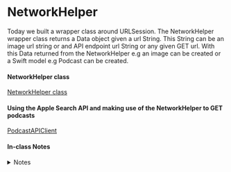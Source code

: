 # NetworkHelper

Today we built a wrapper class around URLSession. The NetworkHelper wrapper class returns a Data object given a url String. This String can be an image url string or and API endpoint url String or any given GET url. With this Data returned from the NetworkHelper e.g an image can be created or a Swift model e.g Podcast can be created.

#### NetworkHelper class
[NetworkHelper class](https://github.com/alexpaul/NetworkHelper/blob/master/NetworkHelper/NetworkHelper.swift)   

#### Using the Apple Search API and making use of the NetworkHelper to GET podcasts   
[PodcastAPIClient](https://github.com/alexpaul/NetworkHelper/blob/master/NetworkHelper/PodcastAPIClient.swift) 

#### In-class Notes 
<details> 
  <summary>Notes</summary> 
  
  ![in class notes](Assets/in-class-notes.jpeg)
  
</details> 
